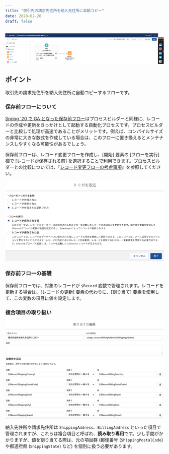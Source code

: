 ```yaml
---
title: "取引先の請求先住所を納入先住所に自動コピー"
date: 2020-02-28
draft: false
---
```


![](screenshot.png)

## ポイント
取引先の請求先住所を納入先住所に自動コピーするフローです。

### 保存前フローについて
[Spring '20 で GA となった保存前フロー](https://releasenotes.docs.salesforce.com/ja-jp/spring20/release-notes/rn_forcecom_flow_fbuilder_before_save_updates.htm)はプロセスビルダーと同様に、レコードの作成や更新をきっかけとして起動する自動化プロセスです。プロセスビルダーと比較して処理が高速であることがメリットです。例えば、コンパイルサイズの非常に大きな数式を作成している場合は、このフローに置き換えるとメンテナンスしやすくなる可能性があるでしょう。

保存前フローは、レコード変更フローを作成し、[開始] 要素の [フローを実行] 欄で [レコードが保存される前] を選択することで利用できます。プロセスビルダーとの比較については、『[レコード変更フローの考慮事項](../unsupported-features)』を参照してください。

![](start_element.png)

### 保存前フローの基礎
保存前フローでは、対象のレコードが `$Record` 変数で管理されます。レコードを更新する場合は、[レコードの更新] 要素の代わりに、[割り当て] 要素を使用して、この変数の項目に値を設定します。

### 複合項目の取り扱い
![](before_save_flow_assign.png)

納入先住所や請求先住所は `ShippingAddress`、`BillingAddress` といった項目で管理されますが、これらは複合項目と呼ばれ、**読み取り専用**です。少し手間がかかりますが、値を割り当てる際は、元の項目群 (郵便番号 (`ShippingPostalCode`) や都道府県 (`ShippingState`) など) を個別に扱う必要があります。